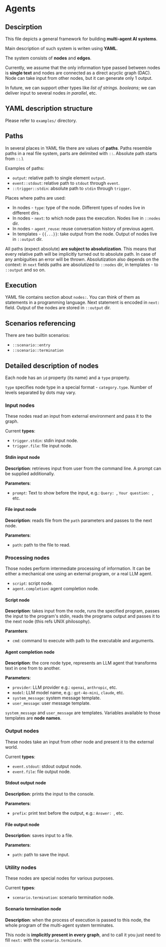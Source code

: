 # Agents

## Descirption

This file depicts a general framework for building **multi-agent AI systems**.

Main description of such system is writen using **YAML**.

The system consists of **nodes** and **edges**.

Currently, we assume that the only information type passed between nodes is **single text** and nodes are connected as a direct acyclic graph (DAC). Node can take input from other nodes, but it can generate only 1 output.

In future, we can support other types like *list of strings*. *booleans*; we can deliver input to several nodes *in parallel*, etc.

## YAML description structure

Please refer to `examples/` directory.

## Paths

In several places in YAML file there are values of **paths**. Paths resemble paths in a real file system, parts are delimited with `::`. Absolute path starts from `::`.\

Examples of paths:

- `output`: relative path to single element `output`.
- `event::stdout`: relative path to `stdout` through `event`.
- `::trigger::stdin`: absolute path to `stdin` through `trigger`.

Places where paths are used:

- In nodes - `type`: type of the node. Different types of nodes live in different dirs.
- In nodes - `next`: to which node pass the execution. Nodes live in `::nodes` dir.
- In nodes - `agent_reuse`: reuse conversation history of previous agent.
- In templates - `{{...}}`: take output from the node. Output of nodes live in `::output` dir.

All paths (expect absolute) **are subject to absolutization**. This means that every relative path will be implicitly turned out to absolute path. In case of any ambiguities an error will be thrown. Absolutization also depends on the context: in `next` fields paths are absolutized to `::nodes` dir, in templates - to `::output` and so on.

## Execution

YAML file contains section about `nodes:`. You can think of them as statements in a programming language. Next statement is encoded in `next:` field. Output of the nodes are stored in `::output` dir.

## Scenarios referencing

There are two builtin scenarios:

- `::scenario::entry`
- `::scenario::termination`

## Detailed description of nodes

Each node has an `id` property (its name) and a `type` property.

`type` specifies node type in a special format - `category.type`. Number of levels separated by dots may vary.

### Input nodes

These nodes read an input from external environment and pass it to the graph.

Current **types**:

- `trigger.stdin`: stdin input node.
- `trigger.file`: file input node.

#### Stdin input node

**Description**: retrieves input from user from the command line. A prompt can be supplied additionally.

**Parameters**:

- `prompt`: Text to show before the input, e.g.: `Query: `, `Your question: `, etc.

#### File input node

**Description**: reads file from the `path` parameters and passes to the next node.

**Parameters**:

- `path`: path to the file to read.

### Processing nodes

Those nodes perform intermediate processing of information. It can be either a mechanical one using an external program, or a real LLM agent.

- `script`: script node.
- `agent.completion`: agent completion node.

#### Script node

**Description**: takes input from the node, runs the specified program, passes the input to the program's stdin, reads the programs output and passes it to the next node (this refs UNIX philosophy).

**Paramters**:

- `cmd`: command to execute with path to the executable and arguments.

#### Agent completion node

**Description**: the core node type, represents an LLM agent that transforms text in one from to another.

**Parameters**:

- `provider`: LLM provider e.g.: `openai`, `anthropic`, etc.
- `model`: LLM model name, e.g.: `gpt-4o-mini`, `claude`, etc.
- `system_message`: system message template.
- `user_message`: user message template.

`system_message` and `user_message` are templates. Variables available to those templates are **node names**.

### Output nodes

These nodes take an input from other node and present it to the external world.

Current **types**:

- `event.stdout`: stdout output node.
- `event.file`: file output node.

#### Stdout output node

**Description**: prints the input to the console.

**Parameters**:

- `prefix`: print text before the output, e.g.: `Answer: `, etc.

#### File output node

**Description**: saves input to a file.

**Parameters**:

- `path`: path to save the input.

### Utility nodes

These nodes are special nodes for various purposes.

Current **types**:

- `scenario.termination`: scenario termination node.

#### Scenario termination node

**Description**: when the process of execution is passed to this node, the whole program of the multi-agent system terminates.

This node is **implicitly present in every graph**, and to call it you just need to fill `next:` with the `scenario.terminate`.
